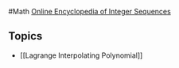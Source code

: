 #Math
[Online Encyclopedia of Integer Sequences](https://oeis.org/)
## Topics
* [[Lagrange Interpolating Polynomial]]